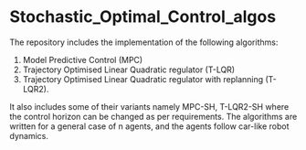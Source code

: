 # Stochastic_Optimal_Control_algos

The repository includes the implementation of the following algorithms:
1) Model Predictive Control (MPC)
2) Trajectory Optimised Linear Quadratic regulator (T-LQR)
3) Trajectory Optimised Linear Quadratic regulator with replanning (T-LQR2).

It also includes some of their variants namely MPC-SH, T-LQR2-SH where the control horizon can be changed as per requirements. The algorithms are written for a general case of n agents, and the agents follow car-like robot dynamics. 
